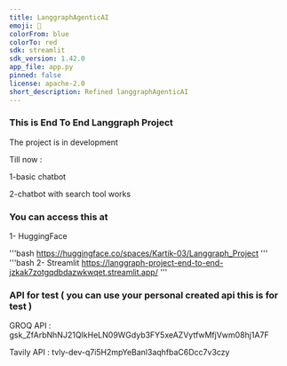 ```yaml
---
title: LanggraphAgenticAI
emoji: 🐨
colorFrom: blue
colorTo: red
sdk: streamlit
sdk_version: 1.42.0
app_file: app.py
pinned: false
license: apache-2.0
short_description: Refined langgraphAgenticAI
---
```


### This is End To End Langgraph Project

The project is in development

Till now :

1-basic chatbot 

2-chatbot with search tool works

### You can access this at 

1- HuggingFace

'''bash
https://huggingface.co/spaces/Kartik-03/Langgraph_Project
'''
'''bash
2- Streamlit 
https://langgraph-project-end-to-end-jzkak7zotgqdbdazwkwqet.streamlit.app/
'''
### API for test ( you can use your personal created api this is for test )

GROQ API : 
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


Tavily API :
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

